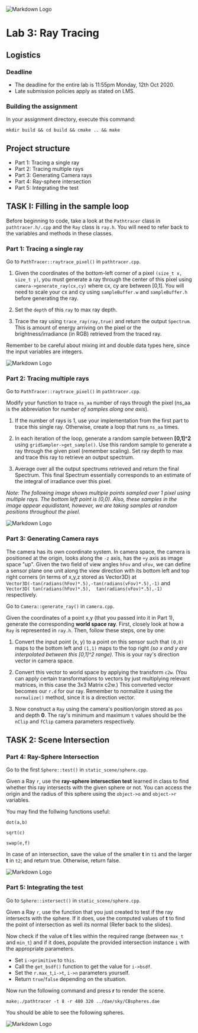 ![Markdown Logo](manual_images/title.png)

# Lab 3: Ray Tracing

## Logistics

### Deadline
* The deadline for the entire lab is 11:55pm Monday, 12th Oct 2020.
* Late submission policies apply as stated on LMS.

### Building the assignment

In your assignment directory, execute this command:

```
mkdir build && cd build && cmake .. && make
```

## Project structure

- Part 1: Tracing a single ray
- Part 2: Tracing multiple rays
- Part 3: Generating Camera rays
- Part 4: Ray-sphere intersection
- Part 5: Integrating the test

## TASK I: Filling in the sample loop

Before beginning to code, take a look at the `Pathtracer` class in `pathtracer.h/.cpp` and the `Ray` class is `ray.h`. You will need to refer back to the variables and methods in these classes.

### Part 1: Tracing a single ray

Go to `PathTracer::raytrace_pixel()` in `pathtracer.cpp`. 

1) Given the coordinates of the bottom-left corner of a pixel `(size_t x, size_t y)`, you must generate a ray through the center of this pixel using `camera->generate_ray(cx,cy)` where cx, cy are between [0,1]. You will need to scale your cx and cy using `sampleBuffer.w` and `sampleBuffer.h` before generating the ray.

2) Set the `depth` of this `ray` to max ray depth. 

3) Trace the ray using `trace_ray(ray,true)` and return the output `Spectrum`. This is amount of energy arriving on the pixel or the brightness/irradiance (in RGB) retrieved from the traced ray.

Remember to be careful about mixing int and double data types here, since the input variables are integers.

![Markdown Logo](manual_images/single_ray.png)

### Part 2: Tracing multiple rays

Go to `PathTracer::raytrace_pixel()` in `pathtracer.cpp`.

Modify your function to trace `ns_aa` number of rays through the pixel (ns_aa is the abbreviation for *number of samples along one axis*).

1. If the number of rays is 1, use your implementation from the first part to trace this single ray. Otherwise, create a loop that runs `ns_aa` times.

1. In each iteration of the loop, generate a random sample between **[0,1]^2** using `gridSampler->get_sample()`. Use this random sample to generate a ray through the given pixel (remember scaling). Set ray depth to max and trace this ray to retrieve an output spectrum. 

1. Average over all the output spectrums retrieved and return the final Spectrum. This final Spectrum essentially corresponds to an estimate of the integral of irradiance over this pixel. 

*Note: The following image shows multiple points sampled over 1 pixel using multiple rays. The bottom left point is (0,0). Also, these samples in the image appear equidistant, however, we are taking samples at random positions throughout the pixel.*

![Markdown Logo](manual_images/multi_rays.gif)

### Part 3:  Generating Camera rays

The camera has its own coordinate system. In camera space, the camera is positioned at the origin, looks along the `-z` axis, has the `+y` axis as image space "up". Given the two field of view angles `hFov` and `vFov`, we can define a sensor plane one unit along the view direction with its bottom left and top right corners (in terms of x,y,z stored as Vector3D) at       
    `Vector3D(-tan(radians(hFov)*.5),-tan(radians(vFov)*.5),-1)` and 
    `Vector3D( tan(radians(hFov)*.5),  tan(radians(vFov)*.5),-1)` respectively. 


Go to `Camera::generate_ray()` in `camera.cpp`.

Given the coordinates of a point x,y (that you passed into it in Part 1), generate the corresponding **world space ray**. First, closely look at how a `Ray` is represented in `ray.h`. Then, follow these steps, one by one:

1. Convert the input point (x, y) to a point on this sensor such that `(0,0)` maps to the bottom left and `(1,1)` maps to the top right *(so x and y are interpolated between this [0,1]^2 range)*. This is your ray's direction vector in camera space. 

1. Convert this vector to world space by applying the transform `c2w`. (You can apply certain transformations to vectors by just multiplying relevant matrices, in this case the 3x3 Matrix c2w.) This converted vector becomes our `r.d` for our ray. Remember to normalize it using the `normalize()` method, since it is a direction vector. 

1. Now construct a `Ray` using the camera's position/origin stored as `pos` and depth **0**. The ray's minimum and maximum `t` values should be the `nClip` and `fClip` camera parameters respectively. 

## TASK 2: Scene Intersection

### Part 4: Ray-Sphere Intersection

Go to the first `Sphere::test()` in `static_scene/sphere.cpp`.

Given a Ray `r`, use the **ray-sphere intersection test** learned in class to find whether this ray intersects with the given sphere or not. You can access the origin and the radius of this sphere using the `object->o` and `object->r` variables. 

You may find the follwing functions useful:
    
    dot(a,b)
    
    sqrt(c)
    
    swap(e,f)
    

In case of an intersection, save the value of the smaller **t** in `t1` and the larger **t** in `t2`; and return true. Otherwise, return false.

![Markdown Logo](manual_images/ray_sphere.png)

### Part 5: Integrating the test

Go to `Sphere::intersect()` in `static_scene/sphere.cpp`.

Given a Ray `r`, use the function that you just created to test if the ray intersects with the sphere. If it does, use the computed values of **t** to find the point of intersection as well its normal (Refer back to the slides).

Now check if the value of **t** lies within the required range (between `max_t` and `min_t`) and if it does, populate the provided intersection instance `i` with the appropriate parameters. 

- Set `i->primitive` to `this`.
- Call the `get_bsdf()` function to get the value for `i->bsdf`.
- Set the `r.max_t`,`i->t`, `i->n` parameters yourself.
- Return `true`/`false` depending on the situation.

Now run the following command and press **r** to render the scene.

    make;./pathtracer -t 8 -r 480 320 ../dae/sky/CBspheres.dae

You should be able to see the following spheres.

![Markdown Logo](manual_images/CBspheres.png)


